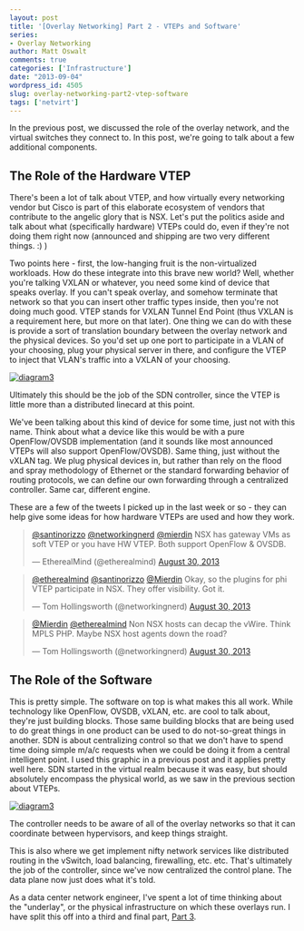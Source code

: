 ```yaml
---
layout: post
title: '[Overlay Networking] Part 2 - VTEPs and Software'
series:
- Overlay Networking
author: Matt Oswalt
comments: true
categories: ['Infrastructure']
date: "2013-09-04"
wordpress_id: 4505
slug: overlay-networking-part2-vtep-software
tags: ['netvirt']
---
```



In the previous post, we discussed the role of the overlay network, and the virtual switches they connect to. In this post, we're going to talk about a few additional components.

## The Role of the Hardware VTEP

There's been a lot of talk about VTEP, and how virtually every networking vendor but Cisco is part of this elaborate ecosystem of vendors that contribute to the angelic glory that is NSX. Let's put the politics aside and talk about what (specifically hardware) VTEPs could do, even if they're not doing them right now (announced and shipping are two very different things. :) )

Two points here - first, the low-hanging fruit is the non-virtualized workloads. How do these integrate into this brave new world? Well, whether you're talking VXLAN or whatever, you need some kind of device that speaks overlay. If you can't speak overlay, and somehow terminate that network so that you can insert other traffic types inside, then you're not doing much good. VTEP stands for VXLAN Tunnel End Point (thus VXLAN is a requirement here, but more on that later). One thing we can do with these is provide a sort of translation boundary between the overlay network and the physical devices. So you'd set up one port to participate in a VLAN of your choosing, plug your physical server in there, and configure the VTEP to inject that VLAN's traffic into a VXLAN of your choosing.

[![diagram3](/assets/2013/09/diagram3.png)](/assets/2013/09/diagram3.png)

Ultimately this should be the job of the SDN controller, since the VTEP is little more than a distributed linecard at this point.

We've been talking about this kind of device for some time, just not with this name. Think about what a device like this would be with a pure OpenFlow/OVSDB implementation (and it sounds like most announced VTEPs will also support OpenFlow/OVSDB). Same thing, just without the vXLAN tag. We plug physical devices in, but rather than rely on the flood and spray methodology of Ethernet or the standard forwarding behavior of routing protocols, we can define our own forwarding through a centralized controller. Same car, different engine.

These are a few of the tweets I picked up in the last week or so - they can help give some ideas for how hardware VTEPs are used and how they work.

<blockquote class="twitter-tweet" lang="en"><p lang="en" dir="ltr"><a href="https://twitter.com/santinorizzo">@santinorizzo</a> <a href="https://twitter.com/networkingnerd">@networkingnerd</a> <a href="https://twitter.com/Mierdin">@mierdin</a> NSX has gateway VMs as soft VTEP or you have HW VTEP. Both support OpenFlow &amp; OVSDB.</p>&mdash; EtherealMind (@etherealmind) <a href="https://twitter.com/etherealmind/status/373515083064020992">August 30, 2013</a></blockquote>
<script async src="//platform.twitter.com/widgets.js" charset="utf-8"></script>

<blockquote class="twitter-tweet" lang="en"><p lang="en" dir="ltr"><a href="https://twitter.com/etherealmind">@etherealmind</a> <a href="https://twitter.com/santinorizzo">@santinorizzo</a> <a href="https://twitter.com/Mierdin">@Mierdin</a> Okay, so the plugins for phi VTEP participate in NSX. They offer visibility. Got it.</p>&mdash; Tom Hollingsworth (@networkingnerd) <a href="https://twitter.com/networkingnerd/status/373518863347879936">August 30, 2013</a></blockquote>
<script async src="//platform.twitter.com/widgets.js" charset="utf-8"></script>

<blockquote class="twitter-tweet" lang="en"><p lang="en" dir="ltr"><a href="https://twitter.com/Mierdin">@Mierdin</a> <a href="https://twitter.com/etherealmind">@etherealmind</a> Non NSX hosts can decap the vWire. Think MPLS PHP. Maybe NSX host agents down the road?</p>&mdash; Tom Hollingsworth (@networkingnerd) <a href="https://twitter.com/networkingnerd/status/373507974817280001">August 30, 2013</a></blockquote>
<script async src="//platform.twitter.com/widgets.js" charset="utf-8"></script>

## The Role of the Software

This is pretty simple. The software on top is what makes this all work. While technology like OpenFlow, OVSDB, vXLAN, etc. are cool to talk about, they're just building blocks. Those same building blocks that are being used to do great things in one product can be used to do not-so-great things in another. SDN is about centralizing control so that we don't have to spend time doing simple m/a/c requests when we could be doing it from a central intelligent point. I used this graphic in a previous post and it applies pretty well here. SDN started in the virtual realm because it was easy, but should absolutely encompass the physical world, as we saw in the previous section about VTEPs.

[![diagram3](/assets/2013/08/diagram3.png)](/assets/2013/08/diagram3.png)

The controller needs to be aware of all of the overlay networks so that it can coordinate between hypervisors, and keep things straight.

This is also where we get implement nifty network services like distributed routing in the vSwitch, load balancing, firewalling, etc. etc. That's ultimately the job of the controller, since we've now centralized the control plane. The data plane now just does what it's told.

As a data center network engineer, I've spent a lot of time thinking about the "underlay", or the physical infrastructure on which these overlays run. I have split this off into a third and final part, [Part 3](https://oswalt.dev/2013/09/overlay-networking-part-3-underlay/).